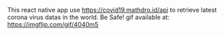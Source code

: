 This react native app use https://covid19.mathdro.id/api to retrieve latest corona virus datas in the world. Be Safe!
gif available at: https://imgflip.com/gif/4040m5
